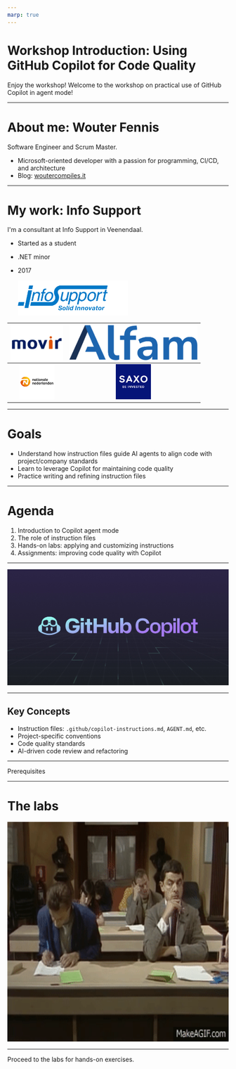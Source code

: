 ```yaml
---
marp: true
---
```


# Workshop Introduction: Using GitHub Copilot for Code Quality

Enjoy the workshop!
Welcome to the workshop on practical use of GitHub Copilot in agent mode!

---

# About me: Wouter Fennis

Software Engineer and Scrum Master.

- Microsoft-oriented developer with a passion for programming,
CI/CD, and architecture
- Blog: [woutercompiles.it](https://www.woutercompiles.it)

---

# My work: Info Support

I'm a consultant at Info Support in Veenendaal.

- Started as a student
- .NET minor
- 2017

  <img src="./images/info%20support.webp" alt="Info Support" height="80">

|   <img src="./images/movir.webp" alt="Movir" height="80"> |   <img src="./images/alfam.png" alt="Alfam" height="80"> |
|:---:|:---:|
|   <img src="./images/nn.png" alt="NN" height="80"> |   <img src="./images/saxo.png" alt="Saxo" height="80"> |

---

# Goals

- Understand how instruction files guide AI agents to align code with project/company standards
- Learn to leverage Copilot for maintaining code quality
- Practice writing and refining instruction files

---

# Agenda

1. Introduction to Copilot agent mode
2. The role of instruction files
3. Hands-on labs: applying and customizing instructions
4. Assignments: improving code quality with Copilot

---

![GitHub Copilot](./images/copilot.webp)

---

## Key Concepts

- Instruction files: `.github/copilot-instructions.md`, `AGENT.md`, etc.
- Project-specific conventions
- Code quality standards
- AI-driven code review and refactoring

---

Prerequisites

---
# The labs

<img src="./images/help.gif" alt="Saxo" height="500">

---

Proceed to the labs for hands-on exercises.